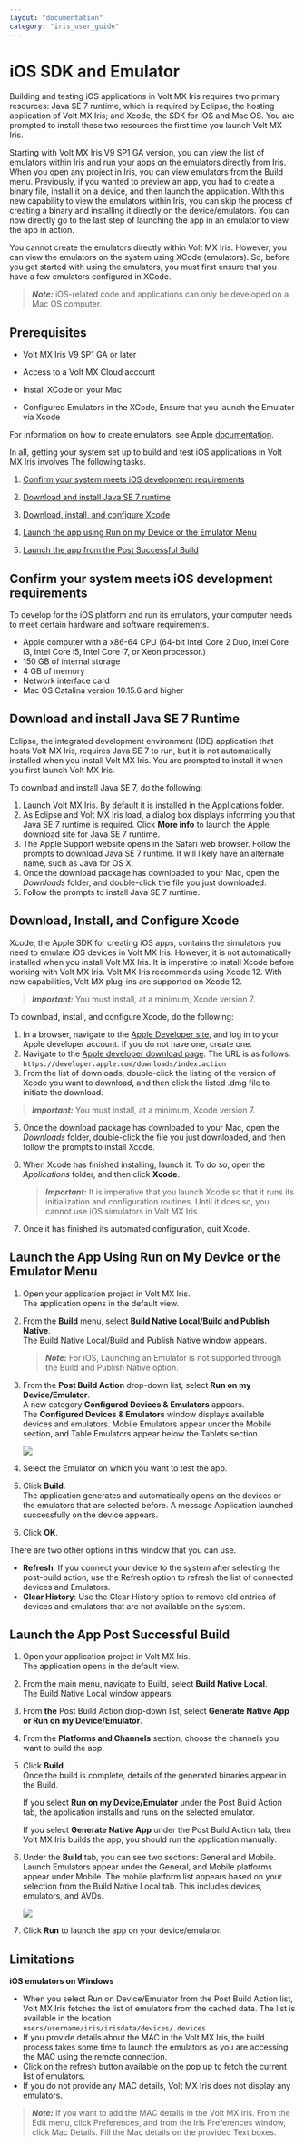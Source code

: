 ```yaml
---
layout: "documentation"
category: "iris_user_guide"
---
```

                          


iOS SDK and Emulator
====================

Building and testing iOS applications in Volt MX Iris requires two primary resources: Java SE 7 runtime, which is required by Eclipse, the hosting application of Volt MX Iris; and Xcode, the SDK for iOS and Mac OS. You are prompted to install these two resources the first time you launch Volt MX Iris.

Starting with Volt MX Iris V9 SP1 GA version, you can view the list of emulators within Iris and run your apps on the emulators directly from Iris. When you open any project in Iris, you can view emulators from the Build menu. Previously, if you wanted to preview an app, you had to create a binary file, install it on a device, and then launch the application. With this new capability to view the emulators within Iris, you can skip the process of creating a binary and installing it directly on the device/emulators. You can now directly go to the last step of launching the app in an emulator to view the app in action.

You cannot create the emulators directly within Volt MX Iris. However, you can view the emulators on the system using XCode (emulators). So, before you get started with using the emulators, you must first ensure that you have a few emulators configured in XCode.

> **_Note:_** iOS-related code and applications can only be developed on a Mac OS computer.

Prerequisites
-------------

*   Volt MX Iris V9 SP1 GA or later
*   Access to a Volt MX Cloud account

*   Install XCode on your Mac
*   Configured Emulators in the XCode, Ensure that you launch the Emulator via Xcode

For information on how to create emulators, see Apple [documentation](https://developer.apple.com/documentation/xcode/running_your_app_in_the_simulator_or_on_a_device).

In all, getting your system set up to build and test iOS applications in Volt MX Iris involves The following tasks.

1.  [Confirm your system meets iOS development requirements](#confirm-your-system-meets-ios-development-requirements)
2.  [Download and install Java SE 7 runtime](#download-and-install-java-se-7-runtime)
3.  [Download, install, and configure Xcode](#download-install-and-configure-xcode)
4.  [Launch the app using Run on my Device or the Emulator Menu](#launch-the-app-using-run-on-my-device-or-the-emulator-menu)
    
5.  [Launch the app from the Post Successful Build](#launch-the-app-post-successful-build)
    

Confirm your system meets iOS development requirements
------------------------------------------------------

To develop for the iOS platform and run its emulators, your computer needs to meet certain hardware and software requirements.

*   Apple computer with a x86-64 CPU (64-bit Intel Core 2 Duo, Intel Core i3, Intel Core i5, Intel Core i7, or Xeon processor.)
*   150 GB of internal storage
*   4 GB of memory
*   Network interface card
*   Mac OS Catalina version 10.15.6 and higher

Download and install Java SE 7 Runtime
--------------------------------------

Eclipse, the integrated development environment (IDE) application that hosts Volt MX Iris, requires Java SE 7 to run, but it is not automatically installed when you install Volt MX Iris. You are prompted to install it when you first launch Volt MX Iris.

To download and install Java SE 7, do the following:

1.  Launch Volt MX Iris. By default it is installed in the Applications folder.
2.  As Eclipse and Volt MX Iris load, a dialog box displays informing you that Java SE 7 runtime is required. Click **More info** to launch the Apple download site for Java SE 7 runtime.
3.  The Apple Support website opens in the Safari web browser. Follow the prompts to download Java SE 7 runtime. It will likely have an alternate name, such as Java for OS X.
4.  Once the download package has downloaded to your Mac, open the _Downloads_ folder, and double-click the file you just downloaded.
5.  Follow the prompts to install Java SE 7 runtime.

Download, Install, and Configure Xcode
--------------------------------------

Xcode, the Apple SDK for creating iOS apps, contains the simulators you need to emulate iOS devices in Volt MX Iris. However, it is not automatically installed when you install Volt MX Iris. It is imperative to install Xcode before working with Volt MX Iris. Volt MX Iris recommends using Xcode 12. With new capabilities, Volt MX plug-ins are supported on Xcode 12.

> **_Important:_** You must install, at a minimum, Xcode version 7.

To download, install, and configure Xcode, do the following:

1.  In a browser, navigate to the [Apple Developer site](https://developer.apple.com/downloads/index.action), and log in to your Apple developer account. If you do not have one, create one.
2.  Navigate to the [Apple developer download page](https://developer.apple.com/downloads/index.action). The URL is as follows:  
    `https://developer.apple.com/downloads/index.action`
3.  From the list of downloads, double-click the listing of the version of Xcode you want to download, and then click the listed .dmg file to initiate the download.

> **_Important:_** You must install, at a minimum, Xcode version 7.

5.  Once the download package has downloaded to your Mac, open the _Downloads_ folder, double-click the file you just downloaded, and then follow the prompts to install Xcode.
6.  When Xcode has finished installing, launch it. To do so, open the _Applications_ folder, and then click **Xcode**.
    
    > **_Important:_** It is imperative that you launch Xcode so that it runs its initialization and configuration routines. Until it does so, you cannot use iOS simulators in Volt MX Iris.
    
7.  Once it has finished its automated configuration, quit Xcode.

Launch the App Using Run on My Device or the Emulator Menu
----------------------------------------------------------

1.  Open your application project in Volt MX Iris.  
    The application opens in the default view.
2.  From the **Build** menu, select **Build Native Local/Build and Publish Native**.  
    The Build Native Local/Build and Publish Native window appears.
    
    > **_Note:_** For iOS, Launching an Emulator is not supported through the Build and Publish Native option.
    
3.  From the **Post Build Action** drop-down list, select **Run on my Device/Emulator**.  
    A new category **Configured Devices & Emulators** appears.  
    The **Configured Devices & Emulators** window displays available devices and emulators. Mobile Emulators appear under the Mobile section, and Table Emulators appear below the Tablets section.  
      
    ![](Resources/Images/Emulators_AVDs1.png)
4.  Select the Emulator on which you want to test the app.
5.  Click **Build**.  
    The application generates and automatically opens on the devices or the emulators that are selected before. A message Application launched successfully on the device appears.
6.  Click **OK**.

There are two other options in this window that you can use.

*   **Refresh**: If you connect your device to the system after selecting the post-build action, use the Refresh option to refresh the list of connected devices and Emulators.
*   **Clear History**: Use the Clear History option to remove old entries of devices and emulators that are not available on the system.

Launch the App Post Successful Build
------------------------------------

1.  Open your application project in Volt MX Iris.  
    The application opens in the default view.
2.  From the main menu, navigate to Build, select **Build Native Local**.  
    The Build Native Local window appears.
3.  From **the** Post Build Action drop-down list, select **Generate Native App or Run on my Device/Emulator**.
4.  From the **Platforms and Channels** section, choose the channels you want to build the app.
5.  Click **Build**.  
    Once the build is complete, details of the generated binaries appear in the Build.  
      
    If you select **Run on my Device/Emulator** under the Post Build Action tab, the application installs and runs on the selected emulator.  
      
    If you select **Generate Native App** under the Post Build Action tab, then Volt MX Iris builds the app, you should run the application manually.
6.  Under the **Build** tab, you can see two sections: General and Mobile. Launch Emulators appear under the General, and Mobile platforms appear under Mobile. The mobile platform list appears based on your selection from the Build Native Local tab. This includes devices, emulators, and AVDs.  
      
    ![](Resources/Images/Emulators_AVDs3_672x241.png)
7.  Click **Run** to launch the app on your device/emulator.

Limitations
-----------

**iOS emulators on Windows**

*   When you select Run on Device/Emulator from the Post Build Action list, Volt MX Iris fetches the list of emulators from the cached data. The list is available in the location `users/username/iris/irisdata/devices/.devices`
*   If you provide details about the MAC in the Volt MX Iris, the build process takes some time to launch the emulators as you are accessing the MAC using the remote connection.
*   Click on the refresh button available on the pop up to fetch the current list of emulators.
*   If you do not provide any MAC details, Volt MX Iris does not display any emulators.

> **_Note:_** If you want to add the MAC details in the Volt MX Iris. From the Edit menu, click Preferences, and from the Iris Preferences window, click Mac Details. Fill the Mac details on the provided Text boxes.
